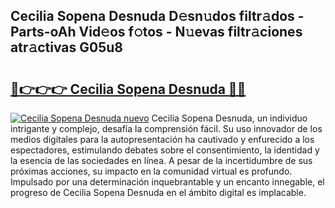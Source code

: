 ## Cecilia Sopena Desnuda D𝚎sn𝚞dos filtr𝚊dos - Parts-oAh Vid𝚎os f𝚘tos - N𝚞evas filtr𝚊ciones atr𝚊ctivas G05u8

# <h2><a href="http://mbbk2d.tromn.icu/?c=Cecilia+Sopena+Desnuda">🔗👉👉👉 Cecilia Sopena Desnuda 🔗🔗</a></h2>

[![Cecilia Sopena Desnuda nuevo](https://i.imgur.com/pEAQMta.gif)](http://mbbk2d.tromn.icu/?c=Cecilia+Sopena+Desnuda)
Cecilia Sopena Desnuda, un individuo intrigante y complejo, desafía la comprensión fácil. Su uso innovador de los medios digitales para la autopresentación ha cautivado y enfurecido a los espectadores, estimulando debates sobre el consentimiento, la identidad y la esencia de las sociedades en línea. A pesar de la incertidumbre de sus próximas acciones, su impacto en la comunidad virtual es profundo. Impulsado por una determinación inquebrantable y un encanto innegable, el progreso de Cecilia Sopena Desnuda en el ámbito digital es implacable.

